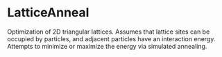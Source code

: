 # LatticeAnneal
Optimization of 2D triangular lattices. 
Assumes that lattice sites can be occupied by particles, and adjacent particles have an interaction energy.
Attempts to minimize or maximize the energy via simulated annealing.
